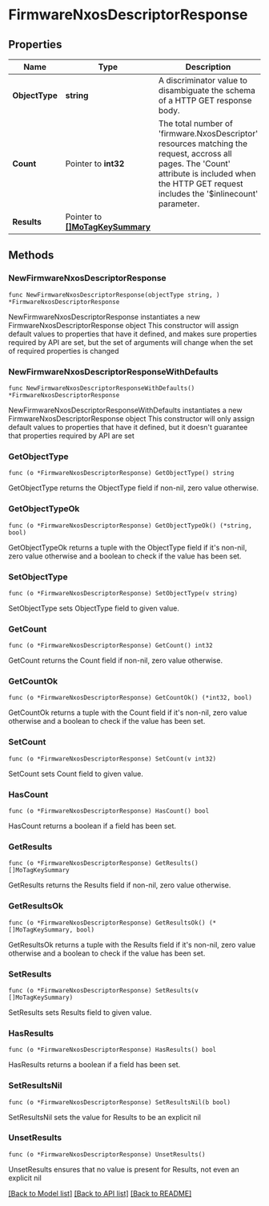 # FirmwareNxosDescriptorResponse

## Properties

Name | Type | Description | Notes
------------ | ------------- | ------------- | -------------
**ObjectType** | **string** | A discriminator value to disambiguate the schema of a HTTP GET response body. | 
**Count** | Pointer to **int32** | The total number of &#39;firmware.NxosDescriptor&#39; resources matching the request, accross all pages. The &#39;Count&#39; attribute is included when the HTTP GET request includes the &#39;$inlinecount&#39; parameter. | [optional] 
**Results** | Pointer to [**[]MoTagKeySummary**](mo.TagKeySummary.md) |  | [optional] 

## Methods

### NewFirmwareNxosDescriptorResponse

`func NewFirmwareNxosDescriptorResponse(objectType string, ) *FirmwareNxosDescriptorResponse`

NewFirmwareNxosDescriptorResponse instantiates a new FirmwareNxosDescriptorResponse object
This constructor will assign default values to properties that have it defined,
and makes sure properties required by API are set, but the set of arguments
will change when the set of required properties is changed

### NewFirmwareNxosDescriptorResponseWithDefaults

`func NewFirmwareNxosDescriptorResponseWithDefaults() *FirmwareNxosDescriptorResponse`

NewFirmwareNxosDescriptorResponseWithDefaults instantiates a new FirmwareNxosDescriptorResponse object
This constructor will only assign default values to properties that have it defined,
but it doesn't guarantee that properties required by API are set

### GetObjectType

`func (o *FirmwareNxosDescriptorResponse) GetObjectType() string`

GetObjectType returns the ObjectType field if non-nil, zero value otherwise.

### GetObjectTypeOk

`func (o *FirmwareNxosDescriptorResponse) GetObjectTypeOk() (*string, bool)`

GetObjectTypeOk returns a tuple with the ObjectType field if it's non-nil, zero value otherwise
and a boolean to check if the value has been set.

### SetObjectType

`func (o *FirmwareNxosDescriptorResponse) SetObjectType(v string)`

SetObjectType sets ObjectType field to given value.


### GetCount

`func (o *FirmwareNxosDescriptorResponse) GetCount() int32`

GetCount returns the Count field if non-nil, zero value otherwise.

### GetCountOk

`func (o *FirmwareNxosDescriptorResponse) GetCountOk() (*int32, bool)`

GetCountOk returns a tuple with the Count field if it's non-nil, zero value otherwise
and a boolean to check if the value has been set.

### SetCount

`func (o *FirmwareNxosDescriptorResponse) SetCount(v int32)`

SetCount sets Count field to given value.

### HasCount

`func (o *FirmwareNxosDescriptorResponse) HasCount() bool`

HasCount returns a boolean if a field has been set.

### GetResults

`func (o *FirmwareNxosDescriptorResponse) GetResults() []MoTagKeySummary`

GetResults returns the Results field if non-nil, zero value otherwise.

### GetResultsOk

`func (o *FirmwareNxosDescriptorResponse) GetResultsOk() (*[]MoTagKeySummary, bool)`

GetResultsOk returns a tuple with the Results field if it's non-nil, zero value otherwise
and a boolean to check if the value has been set.

### SetResults

`func (o *FirmwareNxosDescriptorResponse) SetResults(v []MoTagKeySummary)`

SetResults sets Results field to given value.

### HasResults

`func (o *FirmwareNxosDescriptorResponse) HasResults() bool`

HasResults returns a boolean if a field has been set.

### SetResultsNil

`func (o *FirmwareNxosDescriptorResponse) SetResultsNil(b bool)`

 SetResultsNil sets the value for Results to be an explicit nil

### UnsetResults
`func (o *FirmwareNxosDescriptorResponse) UnsetResults()`

UnsetResults ensures that no value is present for Results, not even an explicit nil

[[Back to Model list]](../README.md#documentation-for-models) [[Back to API list]](../README.md#documentation-for-api-endpoints) [[Back to README]](../README.md)


